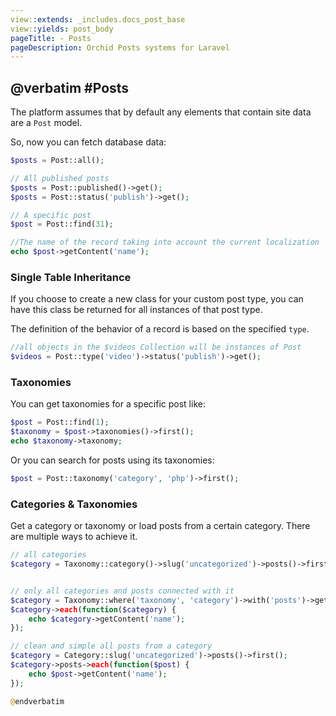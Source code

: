 ```yaml
---
view::extends: _includes.docs_post_base
view::yields: post_body
pageTitle: - Posts
pageDescription: Orchid Posts systems for Laravel
---
```

@verbatim
#Posts
----------
The platform assumes that by default any elements that contain site data are a `Post` model.

So, now you can fetch database data:

```php
$posts = Post::all();
```

```php
// All published posts
$posts = Post::published()->get();
$posts = Post::status('publish')->get();

// A specific post
$post = Post::find(31);

//The name of the record taking into account the current localization
echo $post->getContent('name');

```


### Single Table Inheritance

If you choose to create a new class for your custom post type, you can have this class be returned for all instances of that post type.

The definition of the behavior of a record is based on the specified `type`.
```php
//all objects in the $videos Collection will be instances of Post
$videos = Post::type('video')->status('publish')->get();
```


### Taxonomies

You can get taxonomies for a specific post like:

```php
$post = Post::find(1);
$taxonomy = $post->taxonomies()->first();
echo $taxonomy->taxonomy;
```

Or you can search for posts using its taxonomies:

```php
$post = Post::taxonomy('category', 'php')->first();
```

### Categories & Taxonomies

Get a category or taxonomy or load posts from a certain category. There are multiple ways
to achieve it.


```php
// all categories
$category = Taxonomy::category()->slug('uncategorized')->posts()->first();


// only all categories and posts connected with it
$category = Taxonomy::where('taxonomy', 'category')->with('posts')->get();
$category->each(function($category) {
    echo $category->getContent('name');
});

// clean and simple all posts from a category
$category = Category::slug('uncategorized')->posts()->first();
$category->posts->each(function($post) {
    echo $post->getContent('name');
});

@endverbatim
